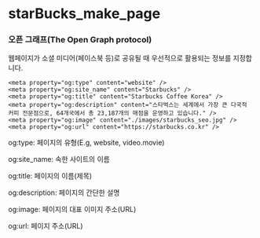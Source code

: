 # starBucks_make_page

### 오픈 그래프(The Open Graph protocol)

웹페이지가 소셜 미디어(페이스북 등)로 공유될 때 우선적으로 활용되는 정보를 지정합니다.

    <meta property="og:type" content="website" />
    <meta property="og:site_name" content="Starbucks" />
    <meta property="og:title" content="Starbucks Coffee Korea" />
    <meta property="og:description" content="스타벅스는 세계에서 가장 큰 다국적 커피 전문점으로, 64개국에서 총 23,187개의 매점을 운영하고 있습니다." />
    <meta property="og:image" content="./images/starbucks_seo.jpg" />
    <meta property="og:url" content="https://starbucks.co.kr" />

og:type: 페이지의 유형(E.g, website, video.movie)

og:site_name: 속한 사이트의 이름

og:title: 페이지의 이름(제목)

og:description: 페이지의 간단한 설명

og:image: 페이지의 대표 이미지 주소(URL)

og:url: 페이지 주소(URL)
